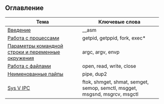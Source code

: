 ## Оглавление

| Тема | Ключевые слова |
|------|-----------------|
| [Введение](00-intro) | \_\_asm |
| [Работа с процессами](01-fork) | getpid, getppid, fork, exec\* |
| [Параметры командной строки и переменные окружения](02-argc-argv-envp) | argc, argv, envp |
| [Работа с файлами](03-files) | open, read, write, close |
| [Неименованные пайпы](04-pipes) | pipe, dup2 |
| [Sys V IPC](05-sysv-ipc) | ftok, shmget, shmat, semget, semop, semctl, msgget, msgsnd, msgrcv, msgctl|

